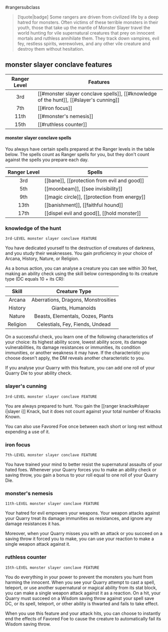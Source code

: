 #rangersubclass

> [!quote|badge] 
> Some rangers are driven from civilized life by a deep hatred for monsters. Often victims of these terrible monsters in their youth, those that take up the mantle of Monster Slayer travel the world hunting for vile supernatural creatures that prey on innocent mortals and ruthless annihilate them. They track down vampires, evil fey, restless spirits, werewolves, and any other vile creature and destroy them without hesitation.
## monster slayer conclave features
| **Ranger Level** | **Features**                                                                           |
| :--------------: | -------------------------------------------------------------------------------------- |
|       3rd        | [[#monster slayer conclave spells]], [[#knowledge of the hunt]], [[#slayer's cunning]] |
|       7th        | [[#iron focus]]                                                                        |
|       11th       | [[#monster's nemesis]]                                                                 |
|       15th       | [[#ruthless counter]]                                                                  |
#### monster slayer conclave spells
You always have certain spells prepared at the Ranger levels in the table below. The spells count as Ranger spells for you, but they don't count against the spells you prepare each day.

| **Ranger Level** | **Spells**                                   |
| :--------------: | -------------------------------------------- |
|       3rd        | [[bane]], [[protection from evil and good]]  |
|       5th        | [[moonbeam]], [[see invisibility]]           |
|       9th        | [[magic circle]], [[protection from energy]] |
|       13th       | [[banishment]], [[faithful hound]]           |
|       17th       | [[dispel evil and good]], [[hold monster]]   |

### knowledge of the hunt
`3rd-LEVEL monster slayer conclave FEATURE`

You have dedicated yourself to the destruction of creatures of darkness, and you study their weaknesses. You gain proficiency in your choice of Arcana, History, Nature, or Religion.

As a bonus action, you can analyse a creature you can see within 30 feet, making an ability check using the skill below corresponding to its creature type (DC equals 10 + its CR):

| **Skill** |          **Creature Type**          |
| :-------: | :---------------------------------: |
|  Arcana   | Aberrations, Dragons, Monstrosities |
|  History  |          Giants, Humanoids          |
|  Nature   |  Beasts, Elementals, Oozes, Plants  |
| Religion  |   Celestials, Fey, Fiends, Undead   |
On a successful check, you learn one of the following characteristics of your choice: its highest ability score, lowest ability score, its damage vulnerabilities, its damage resistances or immunities, its condition immunities, or another weakness it may have. If the characteristic you choose doesn't apply, the DM reveals another characteristic to you.

If you analyse your Quarry with this feature, you can add one roll of your Quarry Die to your ability check.
### slayer's cunning
`3rd-LEVEL monster slayer conclave FEATURE`

You are always prepared to hunt. You gain the [[ranger knacks#slayer i|slayer i]] Knack, but it does not count against your total number of Knacks Known.

You can also use Favored Foe once between each short or long rest without expending a use of it.
### iron focus
`7th-LEVEL monster slayer conclave FEATURE`

You have trained your mind to better resist the supernatural assaults of your hated foes. Whenever your Quarry forces you to make an ability check or saving throw, you gain a bonus to your roll equal to one roll of your Quarry Die.
### monster's nemesis
`11th-LEVEL monster slayer conclave FEATURE`

Your hatred for evil empowers your weapons. Your weapon attacks against your Quarry treat its damage immunities as resistances, and ignore any damage resistances it has.

Moreover, when your Quarry misses you with an attack or you succeed on a saving throw it forced you to make, you can use your reaction to make a single weapon attack against it.
### ruthless counter
`15th-LEVEL monster slayer conclave FEATURE`

You do everything in your power to prevent the monsters you hunt from harming the innocent. When you see your Quarry attempt to cast a spell, teleport, or use another supernatural or magical ability from its stat block, you can make a single weapon attack against it as a reaction. On a hit, your Quarry must succeed on a Wisdom saving throw against your spell save DC, or its spell, teleport, or other ability is thwarted and fails to take effect.

When you use this feature and your attack hits, you can choose to instantly end the effects of Favored Foe to cause the creature to automatically fail its Wisdom saving throw.
